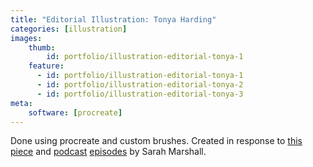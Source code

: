 ```yaml
---
title: "Editorial Illustration: Tonya Harding"
categories: [illustration]
images:
    thumb:
        id: portfolio/illustration-editorial-tonya-1
    feature:
      - id: portfolio/illustration-editorial-tonya-1
      - id: portfolio/illustration-editorial-tonya-2
      - id: portfolio/illustration-editorial-tonya-3
meta:
    software: [procreate]
---
```

Done using procreate and custom brushes. Created in response to [this piece](https://www.thebeliever.net/remote-control/) and [podcast](https://episodes.fm/1380008439/episode/aHR0cHM6Ly9yb3R0ZW5pbmRlbm1hcmsub3JnLz9wPTExODg5) [episodes](https://episodes.fm/1380008439/episode/aHR0cHM6Ly9yb3R0ZW5pbmRlbm1hcmsub3JnLz9wPTExODk1) by Sarah Marshall.